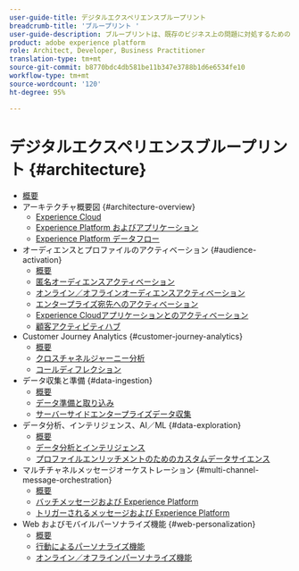 ```yaml
---
user-guide-title: デジタルエクスペリエンスブループリント
breadcrumb-title: 'ブループリント '
user-guide-description: ブループリントは、既存のビジネス上の問題に対処するための反復可能な実装で、アーキテクチャ図、技術上の考慮事項および関連ドキュメントリンクが含まれます。
product: adobe experience platform
role: Architect, Developer, Business Practitioner
translation-type: tm+mt
source-git-commit: b8770bdc4db581be11b347e3788b1d6e6534fe10
workflow-type: tm+mt
source-wordcount: '120'
ht-degree: 95%

---
```


# デジタルエクスペリエンスブループリント {#architecture}

+ [概要](/help/blueprints/overview.md)
+ アーキテクチャ概要図 {#architecture-overview}
   + [Experience Cloud](/help/blueprints/experience-platform/experience-cloud.md)
   + [Experience Platform およびアプリケーション](/help/blueprints/experience-platform/platform-applications.md)
   + [Experience Platform データフロー](/help/blueprints/experience-platform/platform-data-flow.md)
+ オーディエンスとプロファイルのアクティベーション {#audience-activation}
   + [概要](/help/blueprints/audience-activation/overview.md)
   + [匿名オーディエンスアクティベーション](/help/blueprints/audience-activation/anonymous.md)
   + [オンライン／オフラインオーディエンスアクティベーション](/help/blueprints/audience-activation/online-offline.md)
   + [エンタープライズ宛先へのアクティベーション](/help/blueprints/audience-activation/enterprise-destinations.md)
   + [Experience Cloudアプリケーションとのアクティベーション](/help/blueprints/audience-activation/platform-and-applications.md)
   + [顧客アクティビティハブ ](/help/blueprints/audience-activation/customer-activity.md)
+ Customer Journey Analytics {#customer-journey-analytics}
   + [概要](/help/blueprints/customer-journey-analytics/overview.md)
   + [クロスチャネルジャーニー分析](/help/blueprints/customer-journey-analytics/digital-behavioral-data-consolidation.md)
   + [コールディフレクション](/help/blueprints/customer-journey-analytics/call-deflect.md)
+ データ収集と準備 {#data-ingestion}
   + [概要](/help/blueprints/data-ingestion/overview.md)
   + [データ準備と取り込み ](/help/blueprints/data-ingestion/ingestion.md)
   + [サーバーサイドエンタープライズデータ収集](/help/blueprints/data-ingestion/server-side-collection.md)
+ データ分析、インテリジェンス、AI／ML {#data-exploration}
   + [概要](/help/blueprints/data-insights/overview.md)
   + [データ分析とインテリジェンス](/help/blueprints/data-insights/analysis.md)
   + [プロファイルエンリッチメントのためのカスタムデータサイエンス](/help/blueprints/data-insights/data-science.md)
+ マルチチャネルメッセージオーケストレーション {#multi-channel-message-orchestration}
   + [概要](/help/blueprints/multi-channel-message-orchestration/overview.md)
   + [バッチメッセージおよび Experience Platform](/help/blueprints/multi-channel-message-orchestration/batch-messaging.md)
   + [トリガーされるメッセージおよび Experience Platform](/help/blueprints/multi-channel-message-orchestration/triggered-messaging.md)
+ Web およびモバイルパーソナライズ機能 {#web-personalization}
   + [概要](/help/blueprints/web-personalization/overview.md)
   + [行動によるパーソナライズ機能](/help/blueprints/web-personalization/behavioral.md)
   + [オンライン／オフラインパーソナライズ機能](/help/blueprints/web-personalization/online-offline.md)

